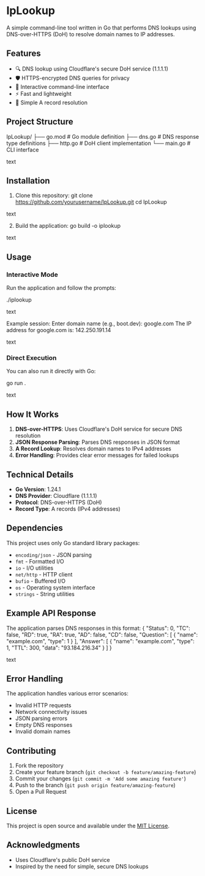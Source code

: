 # IpLookup

A simple command-line tool written in Go that performs DNS lookups using DNS-over-HTTPS (DoH) to resolve domain names to IP addresses.

## Features

- 🔍 DNS lookup using Cloudflare's secure DoH service (1.1.1.1)
- 🛡️ HTTPS-encrypted DNS queries for privacy
- 📝 Interactive command-line interface
- ⚡ Fast and lightweight
- 🎯 Simple A record resolution

## Project Structure

IpLookup/
├── go.mod # Go module definition
├── dns.go # DNS response type definitions
├── http.go # DoH client implementation
└── main.go # CLI interface

text

## Installation

1. Clone this repository:
git clone https://github.com/yourusername/IpLookup.git
cd IpLookup

text

2. Build the application:
go build -o iplookup

text

## Usage

### Interactive Mode

Run the application and follow the prompts:

./iplookup

text

Example session:
Enter domain name (e.g., boot.dev): google.com
The IP address for google.com is: 142.250.191.14

text

### Direct Execution

You can also run it directly with Go:

go run .

text

## How It Works

1. **DNS-over-HTTPS**: Uses Cloudflare's DoH service for secure DNS resolution
2. **JSON Response Parsing**: Parses DNS responses in JSON format
3. **A Record Lookup**: Resolves domain names to IPv4 addresses
4. **Error Handling**: Provides clear error messages for failed lookups

## Technical Details

- **Go Version**: 1.24.1
- **DNS Provider**: Cloudflare (1.1.1.1)
- **Protocol**: DNS-over-HTTPS (DoH)
- **Record Type**: A records (IPv4 addresses)

## Dependencies

This project uses only Go standard library packages:
- `encoding/json` - JSON parsing
- `fmt` - Formatted I/O
- `io` - I/O utilities  
- `net/http` - HTTP client
- `bufio` - Buffered I/O
- `os` - Operating system interface
- `strings` - String utilities

## Example API Response

The application parses DNS responses in this format:
{
"Status": 0,
"TC": false,
"RD": true,
"RA": true,
"AD": false,
"CD": false,
"Question": [
{
"name": "example.com",
"type": 1
}
],
"Answer": [
{
"name": "example.com",
"type": 1,
"TTL": 300,
"data": "93.184.216.34"
}
]
}

text

## Error Handling

The application handles various error scenarios:
- Invalid HTTP requests
- Network connectivity issues
- JSON parsing errors
- Empty DNS responses
- Invalid domain names

## Contributing

1. Fork the repository
2. Create your feature branch (`git checkout -b feature/amazing-feature`)
3. Commit your changes (`git commit -m 'Add some amazing feature'`)
4. Push to the branch (`git push origin feature/amazing-feature`)
5. Open a Pull Request

## License

This project is open source and available under the [MIT License](LICENSE).

## Acknowledgments

- Uses Cloudflare's public DoH service
- Inspired by the need for simple, secure DNS lookups
